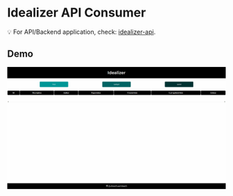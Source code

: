 # Idealizer API Consumer
:bulb: For API/Backend application, check: [idealizer-api](https://github.com/julioschuambach/idealizer-api).

## Demo
![alpha-version-presentation](/media/alpha-version-presentation.gif)
